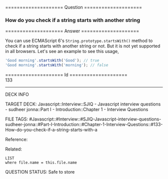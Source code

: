 ==================== Question ====================  

### How do you check if a string starts with another string  

==================== Answer ====================  

You can use ECMAScript 6's `String.prototype.startsWith()` method to check if a
string starts with another string or not. But it is not yet supported in all
browsers. Let's see an example to see this usage,

```javascript
'Good morning'.startsWith('Good'); // true
'Good morning'.startsWith('morning'); // false
```

==================== Id ====================  
133

---

DECK INFO

TARGET DECK: Javascript::Interview::SJIQ - Javascript interview questions - sudheer jonna::Part I - Introduction::Chapter 1 - Interview Questions

FILE TAGS: #Javascript::#Interview::#SJIQ-Javascript-interview-questions-sudheer-jonna::#Part-I-Introduction::#Chapter-1-Interview-Questions::#133-How-do-you-check-if-a-string-starts-with-a

Reference:

Related:

```dataview
LIST
where file.name = this.file.name
```

QUESTION STATUS: Safe to store
